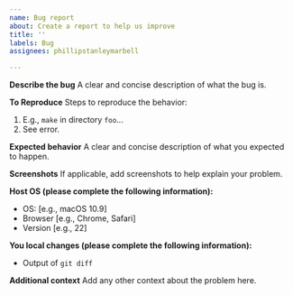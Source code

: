 ```yaml
---
name: Bug report
about: Create a report to help us improve
title: ''
labels: Bug
assignees: phillipstanleymarbell

---
```


**Describe the bug**
A clear and concise description of what the bug is.

**To Reproduce**
Steps to reproduce the behavior:
1. E.g., `make` in directory `foo`...
2. See error.

**Expected behavior**
A clear and concise description of what you expected to happen.

**Screenshots**
If applicable, add screenshots to help explain your problem.

**Host OS (please complete the following information):**
 - OS: [e.g., macOS 10.9]
 - Browser [e.g., Chrome, Safari]
 - Version [e.g., 22]

**You local changes (please complete the following information):**
 - Output of `git diff`

**Additional context**
Add any other context about the problem here.
